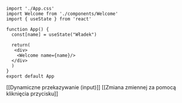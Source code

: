 ```JS
import './App.css'
import Welcome from './components/Welcome'
import { useState } from 'react'

function App() {
  const[name] = useState("Władek")
  
  return(
   <div>
    <Welcome name={name}/>
  </div>
  )
}
export default App
```

[[Dynamiczne przekazywanie (input)]]
[[Zmiana zmiennej za pomocą kliknięcia przycisku]]
